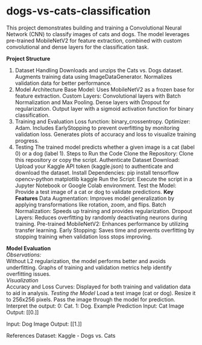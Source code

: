 # dogs-vs-cats-classification

This project demonstrates building and training a Convolutional Neural Network (CNN) to classify images of cats and dogs. The model leverages pre-trained MobileNetV2 for feature extraction, combined with custom convolutional and dense layers for the classification task.

**Project Structure**
1. Dataset Handling
Downloads and unzips the Cats vs. Dogs dataset.
Augments training data using ImageDataGenerator.
Normalizes validation data for better performance.
2. Model Architecture
Base Model: Uses MobileNetV2 as a frozen base for feature extraction.
Custom Layers:
Convolutional layers with Batch Normalization and Max Pooling.
Dense layers with Dropout for regularization.
Output layer with a sigmoid activation function for binary classification.
3. Training and Evaluation
Loss function: binary_crossentropy.
Optimizer: Adam.
Includes EarlyStopping to prevent overfitting by monitoring validation loss.
Generates plots of accuracy and loss to visualize training progress.
4. Testing
The trained model predicts whether a given image is a cat (label 0) or a dog (label 1).
Steps to Run the Code
Clone the Repository: Clone this repository or copy the script.
Authenticate Dataset Download:
Upload your Kaggle API token (kaggle.json) to authenticate and download the dataset.
Install Dependencies:
pip install tensorflow opencv-python matplotlib kaggle
Run the Script: Execute the script in a Jupyter Notebook or Google Colab environment.
Test the Model: Provide a test image of a cat or dog to validate predictions.
**Key Features**
Data Augmentation: Improves model generalization by applying transformations like rotation, zoom, and flips.
Batch Normalization: Speeds up training and provides regularization.
Dropout Layers: Reduces overfitting by randomly deactivating neurons during training.
Pre-trained MobileNetV2: Enhances performance by utilizing transfer learning.
Early Stopping: Saves time and prevents overfitting by stopping training when validation loss stops improving.

**Model Evaluation**<br>
*Observations:*<br>
Without L2 regularization, the model performs better and avoids underfitting.
Graphs of training and validation metrics help identify overfitting issues.<br>
*Visualization*<br>
Accuracy and Loss Curves: Displayed for both training and validation data to aid in analysis.
*Testing the Model*
Load a test image (cat or dog).
Resize it to 256x256 pixels.
Pass the image through the model for prediction.
Interpret the output:
0: Cat.
1: Dog.
Example Prediction
Input: Cat Image
Output: [[0.]]

Input: Dog Image
Output: [[1.]]

References
Dataset: Kaggle - Dogs vs. Cats
